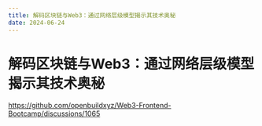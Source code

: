 ```yaml
---
title: 解码区块链与Web3：通过网络层级模型揭示其技术奥秘
date: 2024-06-24
---
```


# 解码区块链与Web3：通过网络层级模型揭示其技术奥秘
https://github.com/openbuildxyz/Web3-Frontend-Bootcamp/discussions/1065